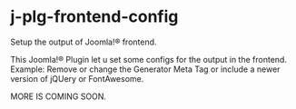 # j-plg-frontend-config
Setup the output of Joomla!® frontend.

This Joomla!® Plugin let u set some configs for the output in the frontend. Example: Remove or change the Generator Meta Tag or include a newer version of jQUery or FontAwesome.

MORE IS COMING SOON.
